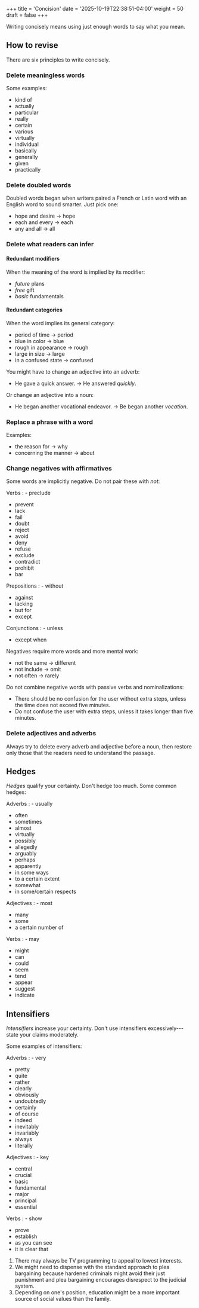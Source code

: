 +++
title = 'Concision'
date = '2025-10-19T22:38:51-04:00'
weight = 50
draft = false
+++

Writing concisely means using just enough words to say what you mean.

## How to revise

There are six principles to write concisely.

### Delete meaningless words

Some examples:
- kind of
- actually
- particular
- really
- certain
- various
- virtually
- individual
- basically
- generally
- given
- practically

### Delete doubled words

Doubled words began when writers paired a French or Latin word with an English word to sound smarter. Just pick one:
- hope and desire -> hope
- each and every -> each
- any and all -> all

### Delete what readers can infer

#### Redundant modifiers

When the meaning of the word is implied by its modifier:
- _future_ plans
- _free_ gift
- _basic_ fundamentals

#### Redundant categories

When the word implies its general category:
- period of time -> period
- blue in color -> blue
- rough in appearance -> rough
- large in size -> large
- in a confused state -> confused

You might have to change an adjective into an adverb:
- He gave a quick answer. -> He answered _quickly_.

Or change an adjective into a noun:
- He began another vocational endeavor. -> Be began another _vocation_.


### Replace a phrase with a word

Examples:
- the reason for -> why
- concerning the manner -> about

### Change negatives with affirmatives

Some words are implicitly negative. Do not pair these with _not_:

Verbs
: - preclude
  - prevent
  - lack
  - fail
  - doubt
  - reject
  - avoid
  - deny
  - refuse
  - exclude
  - contradict
  - prohibit
  - bar

Prepositions
: - without
  - against
  - lacking
  - but for
  - except

Conjunctions
: - unless
  - except when

Negatives require more words and more mental work:
- not the same -> different
- not include -> omit
- not often -> rarely

Do not combine negative words with passive verbs and nominalizations:
- There should be no confusion for the user without extra steps, unless the time does not exceed five minutes.
- Do not confuse the user with extra steps, unless it takes longer than five minutes.

### Delete adjectives and adverbs

Always try to delete every adverb and adjective before a noun, then restore only those that the readers need to understand the passage.


## Hedges

_Hedges_ qualify your certainty. Don't hedge too much. Some common hedges:

Adverbs
: - usually
  - often
  - sometimes
  - almost
  - virtually
  - possibly
  - allegedly
  - arguably
  - perhaps
  - apparently
  - in some ways
  - to a certain extent
  - somewhat
  - in some/certain respects

Adjectives
: - most 
  - many
  - some
  - a certain number of

Verbs
: - may
  - might
  - can
  - could
  - seem
  - tend
  - appear
  - suggest
  - indicate

## Intensifiers

_Intensifiers_ increase your certainty. Don't use intensifiers excessively---state your claims moderately.

Some examples of intensifiers:

Adverbs
: - very
  - pretty
  - quite
  - rather
  - clearly
  - obviously
  - undoubtedly
  - certainly
  - of course
  - indeed
  - inevitably
  - invariably
  - always
  - literally

Adjectives
: - key 
  - central
  - crucial
  - basic
  - fundamental
  - major
  - principal
  - essential

Verbs
: - show
  - prove
  - establish
  - as you can see
  - it is clear that

1. There may always be TV programming to appeal to lowest interests.
2. We might need to dispense with the standard approach to plea bargaining because hardened criminals might avoid their just punishment and plea bargaining encourages disrespect to the judicial system.
3. Depending on one's position, education might be a more important source of social values than the family.